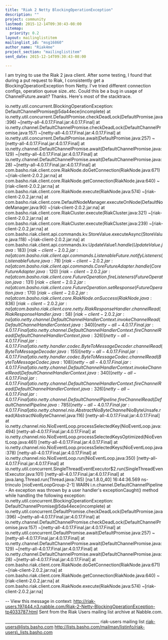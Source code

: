```yaml
---
title: "Riak 2 Netty BlockingOperationException"
description: ""
project: community
lastmod: 2015-12-14T09:30:43-08:00
sitemap:
  priority: 0.2
layout: mailinglistitem
mailinglist_id: "msg16860"
author_name: "Riak4me"
project_section: "mailinglistitem"
sent_date: 2015-12-14T09:30:43-08:00

---
```



I am trying to use the Riak 2 java client. After some testing, I found that
during a put request to Riak, I consistently get a
BlockingOperationException from Netty. I've tried different connection
configs, operation queue size..etc. Could this be a bug in usage of
ChannelFuture.await? Thanks. Here's most of the stacktrace.

io.netty.util.concurrent.BlockingOperationException:
DefaultChannelPromise@5da44ece(incomplete)
 at
io.netty.util.concurrent.DefaultPromise.checkDeadLock(DefaultPromise.java:396)
~[netty-all-4.0.17.Final.jar:4.0.17.Final]
 at
io.netty.channel.DefaultChannelPromise.checkDeadLock(DefaultChannelPromise.java:157)
~[netty-all-4.0.17.Final.jar:4.0.17.Final]
 at 
io.netty.util.concurrent.DefaultPromise.await(DefaultPromise.java:257)
~[netty-all-4.0.17.Final.jar:4.0.17.Final]
 at
io.netty.channel.DefaultChannelPromise.await(DefaultChannelPromise.java:129)
~[netty-all-4.0.17.Final.jar:4.0.17.Final]
 at
io.netty.channel.DefaultChannelPromise.await(DefaultChannelPromise.java:28)
~[netty-all-4.0.17.Final.jar:4.0.17.Final]
 at 
com.basho.riak.client.core.RiakNode.doGetConnection(RiakNode.java:671)
~[riak-client-2.0.2.jar:na]
 at com.basho.riak.client.core.RiakNode.getConnection(RiakNode.java:640)
~[riak-client-2.0.2.jar:na]
 at com.basho.riak.client.core.RiakNode.execute(RiakNode.java:574)
~[riak-client-2.0.2.jar:na]
 at
com.basho.riak.client.core.DefaultNodeManager.executeOnNode(DefaultNodeManager.java:90)
~[riak-client-2.0.2.jar:na]
 at com.basho.riak.client.core.RiakCluster.execute(RiakCluster.java:321)
~[riak-client-2.0.2.jar:na]
 at com.basho.riak.client.core.RiakCluster.execute(RiakCluster.java:239)
~[riak-client-2.0.2.jar:na]
 at
com.basho.riak.client.api.commands.kv.StoreValue.executeAsync(StoreValue.java:118)
~[riak-client-2.0.2.jar:na]
 at
com.basho.riak.client.api.commands.kv.UpdateValue$1.handle(UpdateValue.java:183)
~[riak-client-2.0.2.jar:na]
 at
com.basho.riak.client.api.commands.ListenableFuture.notifyListeners(ListenableFuture.java:78)
~[riak-client-2.0.2.jar:na]
 at
com.basho.riak.client.api.commands.CoreFutureAdapter.handle(CoreFutureAdapter.java:120)
~[riak-client-2.0.2.jar:na]
 at
com.basho.riak.client.core.FutureOperation.fireListeners(FutureOperation.java:131)
~[riak-client-2.0.2.jar:na]
 at
com.basho.riak.client.core.FutureOperation.setResponse(FutureOperation.java:170)
~[riak-client-2.0.2.jar:na]
 at com.basho.riak.client.core.RiakNode.onSuccess(RiakNode.java:836)
~[riak-client-2.0.2.jar:na]
 at
com.basho.riak.client.core.netty.RiakResponseHandler.channelRead(RiakResponseHandler.java:58)
~[riak-client-2.0.2.jar:na]
 at
io.netty.channel.DefaultChannelHandlerContext.invokeChannelRead(DefaultChannelHandlerContext.java:340)
[netty-all-4.0.17.Final.jar:4.0.17.Final]
 at
io.netty.channel.DefaultChannelHandlerContext.fireChannelRead(DefaultChannelHandlerContext.java:326)
[netty-all-4.0.17.Final.jar:4.0.17.Final]
 at
io.netty.handler.codec.ByteToMessageDecoder.channelRead(ByteToMessageDecoder.java:155)
[netty-all-4.0.17.Final.jar:4.0.17.Final]
 at
io.netty.handler.codec.ByteToMessageCodec.channelRead(ByteToMessageCodec.java:108)
[netty-all-4.0.17.Final.jar:4.0.17.Final]
 at
io.netty.channel.DefaultChannelHandlerContext.invokeChannelRead(DefaultChannelHandlerContext.java:340)
[netty-all-4.0.17.Final.jar:4.0.17.Final]
 at
io.netty.channel.DefaultChannelHandlerContext.fireChannelRead(DefaultChannelHandlerContext.java:326)
[netty-all-4.0.17.Final.jar:4.0.17.Final]
 at
io.netty.channel.DefaultChannelPipeline.fireChannelRead(DefaultChannelPipeline.java:785)
[netty-all-4.0.17.Final.jar:4.0.17.Final]
 at
io.netty.channel.nio.AbstractNioByteChannel$NioByteUnsafe.read(AbstractNioByteChannel.java:116)
[netty-all-4.0.17.Final.jar:4.0.17.Final]
 at
io.netty.channel.nio.NioEventLoop.processSelectedKey(NioEventLoop.java:494)
[netty-all-4.0.17.Final.jar:4.0.17.Final]
 at
io.netty.channel.nio.NioEventLoop.processSelectedKeysOptimized(NioEventLoop.java:461)
[netty-all-4.0.17.Final.jar:4.0.17.Final]
 at
io.netty.channel.nio.NioEventLoop.processSelectedKeys(NioEventLoop.java:378)
[netty-all-4.0.17.Final.jar:4.0.17.Final]
 at io.netty.channel.nio.NioEventLoop.run(NioEventLoop.java:350)
[netty-all-4.0.17.Final.jar:4.0.17.Final]
 at
io.netty.util.concurrent.SingleThreadEventExecutor$2.run(SingleThreadEventExecutor.java:101)
[netty-all-4.0.17.Final.jar:4.0.17.Final]
 at java.lang.Thread.run(Thread.java:745) [na:1.8.0\_40]
16:44:36.569 ns-trinculo [nioEventLoopGroup-2-1] WARN 
i.n.channel.DefaultChannelPipeline - An exception was thrown by a user
handler's exceptionCaught() method while handling the following exception:
io.netty.util.concurrent.BlockingOperationException:
DefaultChannelPromise@5da44ece(incomplete)
 at
io.netty.util.concurrent.DefaultPromise.checkDeadLock(DefaultPromise.java:396)
~[netty-all-4.0.17.Final.jar:4.0.17.Final]
 at
io.netty.channel.DefaultChannelPromise.checkDeadLock(DefaultChannelPromise.java:157)
~[netty-all-4.0.17.Final.jar:4.0.17.Final]
 at 
io.netty.util.concurrent.DefaultPromise.await(DefaultPromise.java:257)
~[netty-all-4.0.17.Final.jar:4.0.17.Final]
 at
io.netty.channel.DefaultChannelPromise.await(DefaultChannelPromise.java:129)
~[netty-all-4.0.17.Final.jar:4.0.17.Final]
 at
io.netty.channel.DefaultChannelPromise.await(DefaultChannelPromise.java:28)
~[netty-all-4.0.17.Final.jar:4.0.17.Final]
 at 
com.basho.riak.client.core.RiakNode.doGetConnection(RiakNode.java:671)
~[riak-client-2.0.2.jar:na]
 at com.basho.riak.client.core.RiakNode.getConnection(RiakNode.java:640)
~[riak-client-2.0.2.jar:na]
 at com.basho.riak.client.core.RiakNode.execute(RiakNode.java:574)
~[riak-client-2.0.2.jar:na]



--
View this message in context: 
http://riak-users.197444.n3.nabble.com/Riak-2-Netty-BlockingOperationException-tp4033787.html
Sent from the Riak Users mailing list archive at Nabble.com.

\_\_\_\_\_\_\_\_\_\_\_\_\_\_\_\_\_\_\_\_\_\_\_\_\_\_\_\_\_\_\_\_\_\_\_\_\_\_\_\_\_\_\_\_\_\_\_
riak-users mailing list
riak-users@lists.basho.com
http://lists.basho.com/mailman/listinfo/riak-users\_lists.basho.com


